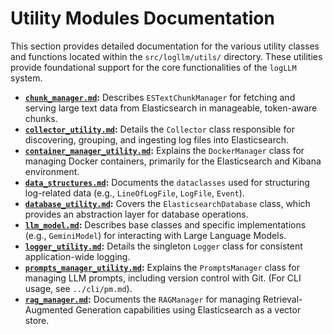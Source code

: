 # Utility Modules Documentation

This section provides detailed documentation for the various utility classes and functions located within the `src/logllm/utils/` directory. These utilities provide foundational support for the core functionalities of the `logLLM` system.

- **[`chunk_manager.md`](./chunk_manager.md):** Describes `ESTextChunkManager` for fetching and serving large text data from Elasticsearch in manageable, token-aware chunks.
- **[`collector_utility.md`](./collector_utility.md):** Details the `Collector` class responsible for discovering, grouping, and ingesting log files into Elasticsearch.
- **[`container_manager_utility.md`](./container_manager_utility.md):** Explains the `DockerManager` class for managing Docker containers, primarily for the Elasticsearch and Kibana environment.
- **[`data_structures.md`](./data_structures.md):** Documents the `dataclasses` used for structuring log-related data (e.g., `LineOfLogFile`, `LogFile`, `Event`).
- **[`database_utility.md`](./database_utility.md):** Covers the `ElasticsearchDatabase` class, which provides an abstraction layer for database operations.
- **[`llm_model.md`](./llm_model.md):** Describes base classes and specific implementations (e.g., `GeminiModel`) for interacting with Large Language Models.
- **[`logger_utility.md`](./logger_utility.md):** Details the singleton `Logger` class for consistent application-wide logging.
- **[`prompts_manager_utility.md`](./prompts_manager_utility.md):** Explains the `PromptsManager` class for managing LLM prompts, including version control with Git. (For CLI usage, see `../cli/pm.md`).
- **[`rag_manager.md`](./rag_manager.md):** Documents the `RAGManager` for managing Retrieval-Augmented Generation capabilities using Elasticsearch as a vector store.
